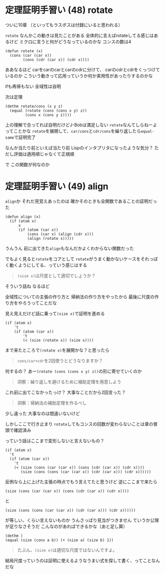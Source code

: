 # 定理証明手習い (48) rotate

ついに10章
（といってもラスボスは付録にいると思われる）

`rotate`
なんかこの動きは見たことがある
全体的に言えばrotateしてる感じはあるけど
ミクロに言うと何がどうなっているのかな
コンスの数は4

```
(defun rotate (x)
  (cons (car (car x))
        (cons (cdr (car x)) (cdr x))))
```

ああなるほど
carをcarのcarとcarのcdrに分けて、
carのcdrとcdrをくっつけているのか
こういう動きって応用っていうか何か実用性があったりするのかな

ifも再帰もない
全域性は自明

次は定理

```
(dethm rotate/cons (x y z)
  (equal (rotate (cons (cons x y) z))
         (cons x (cons y z))))
```

上の理解で合ってれば自明だけどJ-Bobは満足しない
`rotate`なんてしらねーよってことかな
`rotate`を展開して、`car/cons`と`cdr/cons`を繰り返したら`equal-same`で証明完了

なんか当たり前といえば当たり前
Lispのインタプリタになったような気分？
ただし評価は適用順じゃなくて正規順

で
この関数が何なのか

# 定理証明手習い (49) align

`align`か
それだ見覚えあったのは
確かそのときも全関数であることの証明だった

```
(defun align (x)
  (if (atom x)
      x
      (if (atom (car x))
          (cons (car x) (align (cdr x)))
          (align (rotate x)))))
```

うんうん
前に出てきた`align`もなんだかよくわからない関数だった

でもよく見ると`rotate`をコアとして
`rotate`がうまく動かないケースをそれっぽく動くようにしてる、っていう感じはする

> `(size x)`は尺度として適切でしょうか？

そういう話ね
なるほど

全域性についての主張の作り方と
帰納法の作り方をやったから
最後に尺度の作り方をやろうってことだな

見え見えだけど話に乗って`(size x)`で証明を進める

```
(if (atom x) 
    't 
    (if (atom (car x))
        't
        (< (size (rotate x)) (size x))))
```

まで来たところで`(rotate x)`を展開かな？と思ったら

> `cons/car+cdr`を2回使うとどうなりますか？

何するの？
あー`(rotate (cons (cons x y) z))`の形に寄せていくのか

> 洞察：繰り返しを避けるために補助定理を用意しよう

これ前に出てこなかったっけ？
大事なことだから2回言った？

> 洞察：帰納法の補助定理を作るべし

少し違った
大事なのは間違いないけど

しかしここで行き止まり
`rotate`してもコンスの回数が変わらないことは章の冒頭で確認済み

っていう話はここまで変形しないと言えないもの？

```
(if (atom x)
  't
  (if (atom (car x))
    't
    (< (size (cons (car (car x)) (cons (cdr (car x)) (cdr x))))
       (size (cons (cons (car (car x)) (cdr (car x))) (cdr x))))))
```

反例なら上に上げた主張の時点でもう言えてたと思うけど
逆にここまで来たら

```
(size (cons (car (car x)) (cons (cdr (car x)) (cdr x))))
```

と

```
(size (cons (cons (car (car x)) (cdr (car x))) (cdr x))))))
```

が等しい、くらい言えないものか
うんさっぱり見当がつきません
ていうか公理が足りなさそうだ
こんなのがあればできるかな（あと足し算）

```
(dethm )
(equal (size (cons a b)) (+ (size a) (size b) 1))
```

> たぶん、`(size x)`は適切な尺度ではないんですよ。

結局尺度っていうのは証明に使えるようなうまい式を探して書く、ってことなんだな
